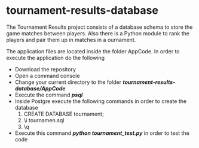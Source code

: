 # tournament-results-database
The Tournament Results project consists of a database schema to store the game matches between
players. Also there is a Python module to rank the players and pair them up in matches in a 
ournament.

The application files are located inside the folder AppCode. In order to execute the application do the following
- Download the repository
- Open a command console
- Change your current directory to the folder <i><b>tournament-results-database/AppCode</b></i>
- Execute the command <i><b>psql</b></i>
- Inside Postgre execute the following commands in order to create the database
    1. CREATE DATABASE tournament;
    2. \i tournamen.sql
    3. \q
- Execute this command <i><b>python tournament_test.py</b></i> in order to test the code

